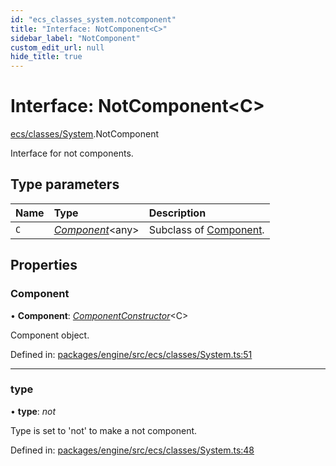 ```yaml
---
id: "ecs_classes_system.notcomponent"
title: "Interface: NotComponent<C>"
sidebar_label: "NotComponent"
custom_edit_url: null
hide_title: true
---
```


# Interface: NotComponent<C\>

[ecs/classes/System](../modules/ecs_classes_system.md).NotComponent

Interface for not components.

## Type parameters

Name | Type | Description |
:------ | :------ | :------ |
`C` | [*Component*](../classes/ecs_classes_component.component.md)<any\> | Subclass of [Component](../classes/ecs_classes_component.component.md).    |

## Properties

### Component

• **Component**: [*ComponentConstructor*](ecs_interfaces_componentinterfaces.componentconstructor.md)<C\>

Component object.

Defined in: [packages/engine/src/ecs/classes/System.ts:51](https://github.com/xr3ngine/xr3ngine/blob/716a06460/packages/engine/src/ecs/classes/System.ts#L51)

___

### type

• **type**: *not*

Type is set to 'not' to make a not component.

Defined in: [packages/engine/src/ecs/classes/System.ts:48](https://github.com/xr3ngine/xr3ngine/blob/716a06460/packages/engine/src/ecs/classes/System.ts#L48)
